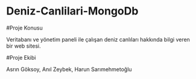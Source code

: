 # Deniz-Canlilari-MongoDb

#Proje Konusu

Veritabanı ve yönetim paneli ile çalışan deniz canlıları hakkında bilgi veren bir web sitesi.

#Proje Ekibi

Asrın Göksoy,
Anıl Zeybek,
Harun Sarımehmetoğlu
